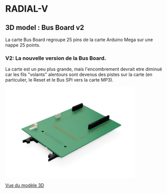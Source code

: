 # RADIAL-V

## 3D model : Bus Board v2

La carte Bus Board regroupe 25 pins de la carte Arduino Mega sur une nappe 25 points.

### V2: La nouvelle version de la Bus Board.

La carte est un peu plus grande, mais l'encombrement devrait etre diminué car les fils "volants" alentours sont devenus des pistes sur la carte (en particulier, le Reset et le Bus SPI vers la carte MP3).

![Radial-V-Bus-Board-v2](Radial-V-Bus-Board-v2.png)

[Vue du modèle 3D](Radial-V-Bus-Board-v2.stl)

